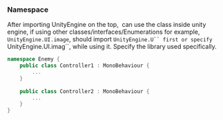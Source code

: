 ### Namespace

After importing UnityEngine on the top,  can use the class inside unity engine, if using other classes/interfaces/Enumerations 
for example, `UnityEngine.UI.image`, should import `UnityEngine.U`` first or specify `UnityEngine.UI.imag``, while using it. 
Specify the library used specifically.

```cs
namespace Enemy {
    public class Controller1 : MonoBehaviour {
        ...
    }
    
    public class Controller2 : MonoBehaviour {
        ...
    }
}

```
